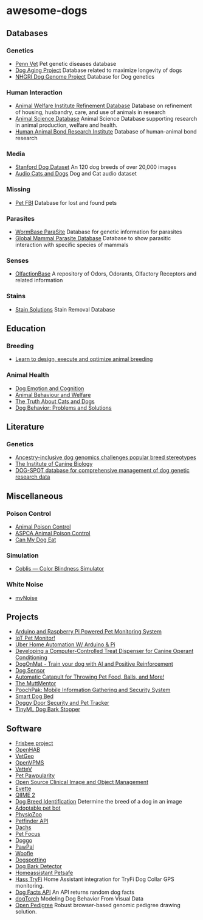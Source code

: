 # awesome-dogs
## Databases
### Genetics
* [Penn Vet](https://www.vet.upenn.edu/research/academic-departments/clinical-sciences-advanced-medicine/research-labs-centers/penngen/tests-worldwide) Pet genetic diseases database
* [Dog Aging Project](https://dogagingproject.org/open_data_access/) Database related to maximize longevity of dogs
* [NHGRI Dog Genome Project](https://research.nhgri.nih.gov/dog_genome/) Database for Dog genetics
### Human Interaction
* [Animal Welfare Institute Refinement Database](https://awionline.org/content/refinement-database) Database on refinement of housing, husbandry, care, and use of animals in research
* [Animal Science Database](https://www.cabi.org/animalscience/) Animal Science Database supporting research in animal production, welfare and health.
* [Human Animal Bond Research Institute](https://habricentral.org) Database of human-animal bond research
### Media
* [Stanford Dog Dataset](http://vision.stanford.edu/aditya86/ImageNetDogs/) An 120 dog breeds of over 20,000 images
* [Audio Cats and Dogs](https://www.kaggle.com/datasets/mmoreaux/audio-cats-and-dogs) Dog and Cat audio dataset
### Missing
* [Pet FBI](https://petfbi.org) Database for lost and found pets
### Parasites
* [WormBase ParaSite](https://parasite.wormbase.org/index.html) Database for genetic information for parasites
* [Global Mammal Parasite Database](https://parasites.nunn-lab.org/data/) Database to show parasitic interaction with specific species of mammals
### Senses
* [OlfactionBase](https://olfab.iiita.ac.in/olfactionbase/) A repository of Odors, Odorants, Olfactory Receptors and related information
### Stains
* [Stain Solutions](https://web.extension.illinois.edu/stain/) Stain Removal Database
## Education
### Breeding
* [Learn to design, execute and optimize animal breeding](https://www.edx.org/professional-certificate/wageningenx-animal-breeding-and-genetics)
### Animal Health
* [Dog Emotion and Cognition](https://www.coursera.org/learn/dog-emotion-and-cognition)
* [Animal Behaviour and Welfare](https://www.coursera.org/learn/animal-welfare)
* [The Truth About Cats and Dogs](https://www.coursera.org/learn/cats-and-dogs)
* [Dog Behavior: Problems and Solutions](https://www.edx.org/course/dog-behavior-problems-and-solutions)
## Literature
### Genetics
* [Ancestry-inclusive dog genomics challenges popular breed stereotypes](https://www.science.org/doi/10.1126/science.abk0639)
* [The Institute of Canine Biology](https://www.instituteofcaninebiology.org)
* [DOG-SPOT database for comprehensive management of dog genetic research data](https://scfbm.biomedcentral.com/articles/10.1186/1751-0473-5-10)
## Miscellaneous
### Poison Control
* [Animal Poison Control](https://www.petpoisonhelpline.com)
* [ASPCA Animal Poison Control](https://www.aspca.org/pet-care/animal-poison-control)
* [Can My Dog Eat](https://canmydogeat.netlify.app)
### Simulation
* [Coblis — Color Blindness Simulator](https://www.color-blindness.com/coblis-color-blindness-simulator/)
### White Noise
* [myNoise](https://mynoise.net)
## Projects
* [Arduino and Raspberry Pi Powered Pet Monitoring System](https://www.instructables.com/Arduino-and-Raspberry-Pi-Powered-Pet-Monitoring-Sy/)
* [IoT Pet Monitor!](https://www.instructables.com/Bark-Back-Monitor-Interact-With-Pets/)
* [Uber Home Automation W/ Arduino & Pi](https://www.instructables.com/Uber-Home-Automation-w-Arduino-Pi/)
* [Developing a Computer-Controlled Treat Dispenser for Canine Operant Conditioning](https://openhardware.metajnl.com/articles/10.5334/joh.27)
* [DogOnMat - Train your dog with AI and Positive Reinforcement](https://www.hackster.io/joerg4/dogonmat-train-your-dog-with-ai-and-positive-reinforcement-c94be6)
* [Dog Sensor](https://www.hackster.io/iot-project-group-60/dog-sensor-7c4298)
* [Automatic Catapult for Throwing Pet Food, Balls, and More!](https://www.hackster.io/nathan-king/automatic-catapult-for-throwing-pet-food-balls-and-more-adbe28)
* [The MuttMentor](https://www.hackster.io/whatsupdog/the-muttmentor-9d9753)
* [PoochPak: Mobile Information Gathering and Security System](https://www.hackster.io/man-sbestfriend-sbesthack/poochpak-mobile-information-gathering-and-security-system-a79c58)
* [Smart Dog Bed](https://www.hackster.io/xrigau/smart-dog-bed-1c9737)
* [Doggy Door Security and Pet Tracker](https://www.hackster.io/30622/doggy-door-security-and-pet-tracker-f67bdc)
* [TinyML Dog Bark Stopper](https://www.hackster.io/NathanielF/tinyml-dog-bark-stopper-77e436)
## Software
* [Frisbee project](https://frisbeetool.eu/FrisbeeTool/about.html)
* [OpenHAB](https://www.openhab.org)
* [VetGeo](https://www.vetgeo.com)
* [OpenVPMS](https://openvpms.org)
* [VetteV](https://sourceforge.net/projects/vettev/)
* [Pet Pawpularity](https://github.com/BexTuychiev/pet_pawpularity)
* [Open Source Clinical Image and Object Management](https://www.dcm4che.org)
* [Evette](https://sourceforge.net/projects/evette/)
* [QIIME 2](https://qiime2.org)
* [Dog Breed Identification](https://www.kaggle.com/c/dog-breed-identification/) Determine the breed of a dog in an image
* [Adoptable pet bot](https://www.serverless.com/examples/adoptable-pet-bot)
* [PhysioZoo](https://physiozoo.com)
* [Petfinder API](https://www.petfinder.com/developers/v2/docs/)
* [Dachs](https://github.com/rhysd/Dachs)
* [Pet Focus](https://github.com/roverdotcom/pet-focus)
* [Doggo](https://github.com/gussell87/doggo)
* [PawPal](https://github.com/ehofesmann/PawPal)
* [Woofie](https://github.com/junagao/woofie)
* [Dogspotting](https://github.com/rileynwong/dogspotting)
* [Dog Bark Detector](https://github.com/lincolnhard/dog-bark-detector)
* [Homeassistant Petsafe](https://github.com/dcmeglio/homeassistant-petsafe)
* [Hass TryFi](https://github.com/sbabcock23/hass-tryfi) Home Assistant integration for TryFi Dog Collar GPS monitoring.
* [Dog Facts API](https://github.com/DucNgn/Dog-Facts-API-v2) An API returns random dog facts
* [dogTorch](https://github.com/ehsanik/dogTorch) Modeling Dog Behavior From Visual Data
* [Open Pedigree](https://github.com/phenotips/open-pedigree) Robust browser-based genomic pedigree drawing solution.
